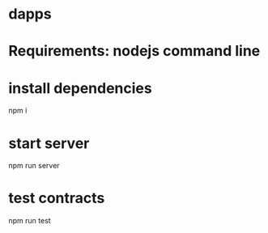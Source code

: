 # dapps

# Requirements: nodejs command line

# install dependencies
npm i

# start server
npm run server

# test contracts
npm run test